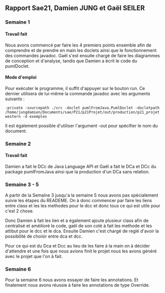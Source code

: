 ## Rapport Sae21, Damien JUNG et Gaël SEILER

### Semaine 1

#### Travail fait
Nous avons commencé par faire les 4 premiers points ensemble afin de comprendre et de prendre en main les doclets
ainsi que le fonctionnement des commandes javadoc.
Gaël s'est ensuite chargé de faire les diagrammes de conception et d'analyse, tandis que Damien a écrit le code du pumlDoclet.

#### Mode d'emploi
Pour exécuter le programme, il suffit d'appuyer sur le bouton run.
Ce dernier utilisera de lui-même la commande javadoc avec les arguments suivants :

```
-private -sourcepath ./src -doclet pumlFromJava.PumlDoclet -docletpath /home/jungdamien/Documents/sae/P21/p21Projet/out/production/p21_projet western -d exemples
```


Il est également possible d'utiliser l'argument -out pour spécifier le nom du document.

### Semaine 2

#### Travail fait
Damien a fait le DCc de Java Language API et Gaël a fait le DCa et DCc du package pumlFromJava ainsi que la production
d'un DCa sans relation.

### Semaine 3 - 5
A partir de la Semaine 3 jusqu'a la semaine 5 nous avons pas spécialement suivie les étapes du READEME.
On à donc commencer par faire les liens entre class et les les methodes pour le dcc et donc tous ce qui est utile pour c'est 2 chose.

Donc Damien à fait les lien et a également ajoute plusieur class afin de centralisé et améilioré le code, gaël de son coté à fait
les methode et les attibut pour le dcc et le dca.
Ensuite Damien c'est chargé de reglé d'avoir la possibilité de choisir entre dca et dcc.

Pour ce qui est du Dca et Dcc au lieu de les faire à la main on à décider d'attendre et une fois que
nous avions finit le projet nous les avons généré avec le projet que  l'on à fait.

### Semaine 6
Pour la semaine 6 nous avons essayer de faire les annotations. Et finalement nous avons réussie à faire
les  annotations de type Override.

